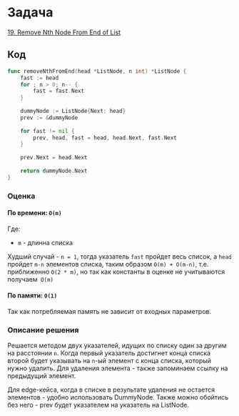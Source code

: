 # Задача

[19. Remove Nth Node From End of List](https://leetcode.com/problems/remove-nth-node-from-end-of-list/)

## Код

```go
func removeNthFromEnd(head *ListNode, n int) *ListNode {
	fast := head
	for ; n > 0; n-- {
		fast = fast.Next
	}
	
	dummyNode := ListNode{Next: head}
	prev := &dummyNode
	
	for fast != nil {
		prev, head, fast = head, head.Next, fast.Next
	}
	
	prev.Next = head.Next
	
	return dummyNode.Next
}
```

### Оценка 

#### По времени: `O(m)`
Где:
* `m` - длинна списка

Худший случай - `n = 1`, тогда указатель `fast` пройдет весь список, а `head` пройдет `m-n` элементов списка, таким образом `O(m) + O(m-n)`, т.e. приближенно `O(2 * m)`, но так как константы в оценке не учитываются получаем` O(m)`

#### По памяти: `O(1)`

Так как потребляемая память не зависит от входных параметров.

### Описание решения

Решается методом двух указателей, идущих по списку один за другим на расстоянии `n`. Когда первый указатель достигнет конца списка второй будет указывать на `n`-ый элемент с конца списка, который нужно удалить. Для удаления элемента - также запоминаем ссылку на предыдущий элемент.

Для edge-кейса, когда в списке в результате удаления не остается элементов - удобно использовать DummyNode. Также можно обойтись без него - prev будет указателем на указатель на ListNode.
